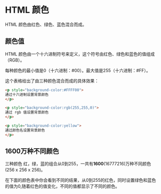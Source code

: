 # HTML 颜色

HTML 颜色由红色、绿色、蓝色混合而成。



## 颜色值

HTML 颜色由一个十六进制符号来定义，这个符号由红色、绿色和蓝色的值组成（RGB）。

每种颜色的最小值是0（十六进制：#00）。最大值是255（十六进制：#FF）。

这个表格给出了由三种颜色混合而成的具体效果：

```html
<p style="background-color:#FFFF00">
通过十六进制设置背景颜色
</p>

<p style="background-color:rgb(255,255,0)">
通过 rgb 值设置背景颜色
</p>

<p style="background-color:yellow">
通过颜色名设置背景颜色
</p>
```

## 1600万种不同颜色

三种颜色 红，绿，蓝的组合从0到255，一共有**1600**(16777216)万种不同颜色(256 x 256 x 256)。

在下面的颜色表中你会看到不同的结果，从0到255的红色，同时设置绿色和蓝色的值为0,随着红色的值变化，不同的值都显示了不同的颜色。

